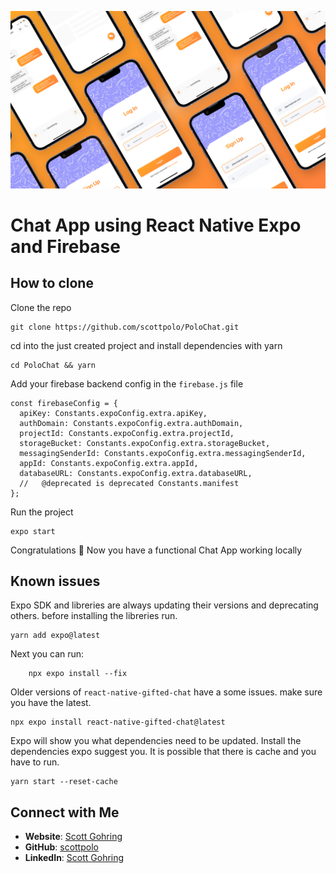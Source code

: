 ![Miniature](screenshot.png)
# Chat App using React Native Expo and Firebase


## How to clone

Clone the repo

```
git clone https://github.com/scottpolo/PoloChat.git
```

cd into the just created project and install dependencies with yarn

```
cd PoloChat && yarn
```

Add your firebase backend config in the `firebase.js` file

```
const firebaseConfig = {
  apiKey: Constants.expoConfig.extra.apiKey,
  authDomain: Constants.expoConfig.extra.authDomain,
  projectId: Constants.expoConfig.extra.projectId,
  storageBucket: Constants.expoConfig.extra.storageBucket,
  messagingSenderId: Constants.expoConfig.extra.messagingSenderId,
  appId: Constants.expoConfig.extra.appId,
  databaseURL: Constants.expoConfig.extra.databaseURL,
  //   @deprecated is deprecated Constants.manifest
};
```

Run the project

```
expo start
```

Congratulations 🎉 Now you have a functional Chat App working locally

## Known issues

Expo SDK and libreries are always updating their versions and deprecating others. before installing the libreries run.

```
yarn add expo@latest
```

Next you can run:

```
    npx expo install --fix
```

Older versions of `react-native-gifted-chat` have a some issues. make sure you have the latest.

```
npx expo install react-native-gifted-chat@latest
```

Expo will show you what dependencies need to be updated. Install the dependencies expo suggest you. It is possible that there is cache and you have to run.

```
yarn start --reset-cache
```

## Connect with Me

- **Website**: [Scott Gohring](https://pooloo.vercel.app)
- **GitHub**: [scottpolo](https://github.com/scottpolo)
- **LinkedIn**: [Scott Gohring](https://www.linkedin.com/in/scott-gohring-17542b328/)
